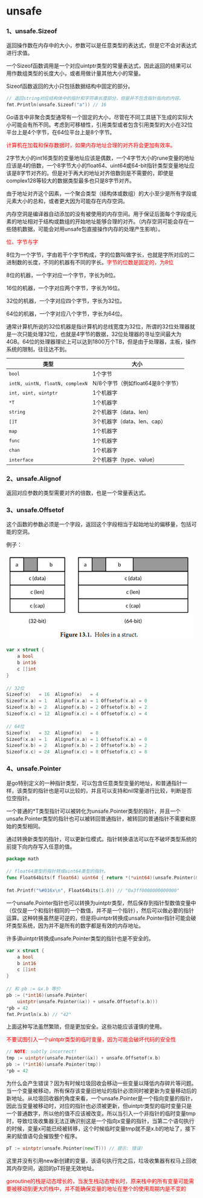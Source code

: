 # unsafe

### 1、unsafe.Sizeof

返回操作数在内存中的大小，参数可以是任意类型的表达式，但是它不会对表达式进行求值。

一个Sizeof函数调用是一个对应uintptr类型的常量表达式，因此返回的结果可以用作数组类型的长度大小，或者用做计量其他大小的常量。

Sizeof函数返回的大小只包括数据结构中固定的部分。

```go
// 返回string对应结构体中的指针和字符串长度部分，但是并不包含指针指向的内容。
fmt.Println(unsafe.Sizeof("a")) // 16
```

Go语言中非聚合类型通常有一个固定的大小，尽管在不同工具链下生成的实际大小可能会有所不同。考虑到可移植性，引用类型或者包含引用类型的大小在32位平台上是4个字节，在64位平台上是8个字节。

<span style='color:red'>计算机在加载和保存数据时，如果内存地址合理的对齐将会更加有效率。</span>

2字节大小的int16类型的变量地址应该是偶数，一个4字节大小的rune变量的地址应该是4的倍数，一个8字节大小的float64、uint64或64-bit指针类型变量地址应该是8字节对齐的。但是对于再大的地址对齐倍数则是不需要的，即使是complex128等较大的数据类型最多也只是8字节对齐。

由于地址对齐这个因素，一个聚合类型（结构体或数组）的大小至少是所有字段或元素大小的总和，或者更大因为可能存在内存空洞。

内存空洞是编译器自动添加的没有被使用的内存空间。用于保证后面每个字段或元素的地址相对于结构或数组的开始地址能够合理的对齐。（内存空洞可能会存在一些随机数据，可能会对用unsafe包直接操作内存的处理产生影响）。

<span style='color:red'>位、字节与字</span>

8位为一个字节，字由若干个字节构成，字的位数叫做字长，也就是字所对应的二进制数的长度，不同的机器有不同的字长。<span style='color:red'>字节的位数是固定的，为8位</span>

8位的机器，一个字对应一个字节，字长为8位。

16位的机器，一个字对应两个字节，字长为16位。

32位的机器，一个字对应四个字节，字长为32位。

64位的机器，一个字对应八个字节，字长为64位。

通常计算机所说的32位机器是指计算机的总线宽度为32位，所谓的32位处理器就是一次只能处理32位，也就是4字节的数据，32位处理器的寻址空间最大为4GB。64位的处理器理论上可以达到1800万个TB，但是由于处理器，主板，操作系统的限制，往往达不到。

| 类型                            | 大小                              |
| ------------------------------- | --------------------------------- |
| `bool`                          | 1个字节                           |
| `intN, uintN, floatN, complexN` | N/8个字节（例如float64是8个字节） |
| `int, uint, uintptr`            | 1个机器字                         |
| `*T`                            | 1个机器字                         |
| `string`                        | 2个机器字（data、len）            |
| `[]T`                           | 3个机器字（data、len、cap）       |
| `map`                           | 1个机器字                         |
| `func`                          | 1个机器字                         |
| `chan`                          | 1个机器字                         |
| `interface`                     | 2个机器字（type、value）          |



### 2、unsafe.Alignof

返回对应参数的类型需要对齐的倍数，也是一个常量表达式。

### 3、unsafe.Offsetof

这个函数的参数必须是一个字段，返回这个字段相当于起始地址的偏移量，包括可能的空洞。

例子：

![内存布局](../image/内存布局.png)

```Go
var x struct {
    a bool
    b int16
    c []int
}

// 32位
Sizeof(x)   = 16  Alignof(x)   = 4
Sizeof(x.a) = 1   Alignof(x.a) = 1 Offsetof(x.a) = 0
Sizeof(x.b) = 2   Alignof(x.b) = 2 Offsetof(x.b) = 2
Sizeof(x.c) = 12  Alignof(x.c) = 4 Offsetof(x.c) = 4

// 64位
Sizeof(x)   = 32  Alignof(x)   = 8
Sizeof(x.a) = 1   Alignof(x.a) = 1 Offsetof(x.a) = 0
Sizeof(x.b) = 2   Alignof(x.b) = 2 Offsetof(x.b) = 2
Sizeof(x.c) = 24  Alignof(x.c) = 8 Offsetof(x.c) = 8
```



### 4、unsafe.Pointer

是go特别定义的一种指针类型，可以包含任意类型变量的地址，和普通指针一样，该类型的指针也是可以比较的，并且可以支持和nil常量进行比较，判断是否位空指针。

一个普通的*T类型指针可以被转化为unsafe.Pointer类型的指针，并且一个unsafe.Pointer类型的指针也可以被转回普通指针，被转回的普通指针不需要和原始的类型相同。

通过转换新类型的指针，可以更新位模式。指针转换语法可以在不破坏类型系统的前提下向内存写入任意的值。

```Go
package math

// float64类型的指针转成uint64类型的指针。
func Float64bits(f float64) uint64 { return *(*uint64)(unsafe.Pointer(&f)) }

fmt.Printf("%#016x\n", Float64bits(1.0)) // "0x3ff0000000000000"
```

一个unsafe.Pointer指针也可以转换为uintptr类型，然后保存到指针型数值变量中（仅仅是一个和指针相同的一个数值，并不是一个指针），然后可以做必要的指针运算。这种转换虽然是可逆的，但是将uintptr转换成unsafe.Pointer指针可能会破坏类型系统，因为并不是所有的数字都是有效的内存地址。

许多讲uintptr转换成unsafe.Pointer类型的指针也是不安全的。

```Go
var x struct {
    a bool
    b int16
    c []int
}

// 和 pb := &x.b 等价
pb := (*int16)(unsafe.Pointer(
    uintptr(unsafe.Pointer(&x)) + unsafe.Offsetof(x.b)))
*pb = 42
fmt.Println(x.b) // "42"
```

上面这种写法虽然繁琐，但是更加安全。这些功能应该谨慎的使用。

<span style='color:red'>不要试图引入一个uintptr类型的临时变量，因为可能会破坏代码的安全性</span>

```Go
// NOTE: subtly incorrect!
tmp := uintptr(unsafe.Pointer(&x)) + unsafe.Offsetof(x.b)
pb := (*int16)(unsafe.Pointer(tmp))
*pb = 42
```

为什么会产生错误？因为有时候垃圾回收会移动一些变量以降低内存碎片等问题。当一个变量被移动，所有保存该变量旧地址的指针必须同时被更新为变量移动后的新地址。从垃圾回收器的角度来看，一个unsafe.Pointer是一个指向变量的指针，因此当变量被移动时，对应的指针也必须被更新，但uintptr类型的临时变量只是一个普通数字，所以他的值不应该被改变。所以当引入一个非指针的临时变量tmp时，导致垃圾收集器无法正确识别这是一个指向x变量的指针，当第二个语句执行的时候，变量x可能已经被转移，这个时候临时变量tmp就不是x.b的地址了，接下来的赋值语句会摧毁整个程序。

```Go
pT := uintptr(unsafe.Pointer(new(T))) // 提示: 错误!
```

这里并没有引用new新创建的变量，该语句执行完之后，垃圾收集器有权马上回收其内存空间，返回的pT将是无效地址。

<span style='color:red'>goroutine的栈是动态增长的，当发生栈动态增长时，原来栈中的所有变量可能需要被移动到更大的栈中，并不能确保变量的地址在整个的使用周期内是不变的</span>
